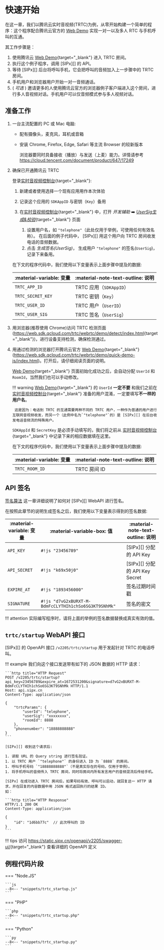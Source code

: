 # 快速开始

在这一章，我们以腾讯云实时音视频(TRTC)为例，从零开始构建一个简单的程序：这个程序配合腾讯云官方的 [Web Demo][] 实现一对一以及多人 RTC 与手机呼叫的互通。

其工作步骤是：

1. 使用腾讯云 [Web Demo][]{target="_blank"} 进入 TRTC 房间。
1. 执行这个例子程序，调用 [SIPx][] 的 API。
1. 等待 [SIPx][] 后台将呼叫手机，它会把呼叫的音频加入上一步骤中的 TRTC 房间。
1. 手机用户和浏览器用户开始一对一音频通话。
1. ( *可选* ) 邀请更多的人使用腾讯云官方的浏览器例子客户端进入这个房间，进行多人音视频对话。手机用户可以仅音频模式参与多人视频对话。

## 准备工作

1. 一台主流配置的 PC 或 Mac 电脑:
    - 配有摄像头，麦克风，耳机或音箱

    - 安装 Chrome, Firefox, Edge, Safari 等主流 Browser 的较新版本

        浏览器要同时具备接收（播放）与发送（上麦）能力。详情请参考 <https://cloud.tencent.com/document/product/647/17249>

1. 确保已开通腾讯云 TRTC

    登录[实时音视频控制台][]{target="_blank"}:

      1. 新建或者使用选择一个现有应用用作本次体验
      1. 记录这个应用的 `SDKAppID` 与密钥（`Key`）备用

      1. 在[实时音视频控制台][]{target="_blank"} 中，打开 *开发辅助* ➡️ [*UserSig生成&校验*](https://console.cloud.tencent.com/trtc/usersigtool){target="_blank"} 页面

          1. 设置用户名，如 `"telephone"`（此处仅用于举例，可使用任何有效名称）。
              在后面的例子代码中， [SIPx][] 用这个用户向 TRTC 房间收发电话的音频数据。
          1. 点击 *生成签名(UserSig)*， 生成用户 `"telephone"` 的签名(`UserSig`)，记录下来备用。

    在下文的程序代码中，我们使用以下变量表示上面步骤中提及的数据:

    | :material-variable: 变量 | :material-note-text-outline: 说明 |
    | ------------------------ | --------------------------------- |
    | `TRTC_APP_ID`            | TRTC 应用（`SDKAppID`）           |
    | `TRTC_SECRET_KEY`        | TRTC 密钥（`Key`）                |
    | `TRTC_USER_ID`           | TRTC 用户（`UserID`）             |
    | `TRTC_USER_SIG`          | TRTC 签名（`UserSig`）            |

1. 用浏览器(推荐使用 Chrome)访问 TRTC 检测页面(<https://web.sdk.qcloud.com/trtc/webrtc/demo/detect/index.html>{target="_blank"})，进行设备支持检测，确保检测通过。

1. 用通过检测的浏览器打开腾讯云官方 [Web Demo][]{target="_blank"} (<https://web.sdk.qcloud.com/trtc/webrtc/demo/quick-demo-js/index.html>)。打开后，请仔细阅读页面的说明。

    [Web Demo][]{target="_blank"} 页面初始化成功之后，会自动分配 `UserId` 和 `RoomId`，当然我们也可以手动修改。

    !!! warning
        [Web Demo][]{target="_blank"} 的 `UserId` **一定不要** 和我们之前在 [实时音视频控制台][]{target="_blank"} 准备的用户混淆，一定要填写**不一样的用户名**。

        这是因为：电话到 TRTC 的互通需要两种不同的 TRTC 用户，一种作为普通的用户进行互联网音视频收发，而另一个（此例中名为`"telephone"`的）是 [SIPx][] 在后台收发电话音频流的特殊用户。

    `SDKAppId` 和 `SecretKey` 是必须手动填写的，我们将之前从 [实时音视频控制台][]{target="_blank"} 中记录下来的相应数据填在这里。

      在下文的程序代码中，我们使用以下变量表示上面步骤中提及的数据:

      | :material-variable: 变量 | :material-note-text-outline: 说明 |
      | ------------------------ | --------------------------------- |
      | `TRTC_ROOM_ID`           | TRTC 房间 ID                      |

## API 签名

[签名算法](signature.md) 这一章详细说明了如何对 [SIPx][] WebAPI 进行签名。

在按照此章节的说明生成签名之后，我们使用以下变量表示得到的签名数据:

| :material-variable: 变量 |              :material-variable-box: 值              | :material-note-text-outline: 说明 |
| ------------------------ | ---------------------------------------------------- | --------------------------------- |
| `API_KEY`                | `#!js "23456789"`                                    | [SIPx][] 分配的 API Key           |
| `API_SECRET`             | `#!js "k69x50j0"`                                    | [SIPx][] 分配的 API Key Secret    |
| `EXPIRE_AT`              | `#!js "1893456000"`                                  | 签名过期时间戳                    |
| `SIGNATURE`              | `#!js "d7vG2xBURXT-M-BdmFcCLYTHIh1chSo6SG3KT9SNhMk"` | 签名的密文                        |

!!! attention
    实际编写程序时，请将上面的举例的签名数据替换成真实有效的值。

## `trtc/startup` WebAPI 接口

[SIPx][] 的 OpenAPI 接口 `/v2205/trtc/startup` 用于发起针对 TRTC 的电话呼叫。

!!! example
    我们向这个接口发送带有如下的 JSON 数据的 HTTP 请求：

    ```http title="HTTP Request"
    POST /v2205/trtc/startup?api_key=23456789&expire_at=1672531200&signature=d7vG2xBURXT-M-BdmFcCLYTHIh1chSo6SG3KT9SNhMk HTTP/1.1
    Host: api.sipx.cn
    Content-Type: application/json
    
    {
        "trtcParams": {
            "userId": "telephone",
            "userSig": "xxxxxxxx",
            "roomId": 8888
        },
        "phonenumber": "18888888888"
    }
    ```

    [SIPx][] 收到这个请求后:

    1. 读取 URL 的 Query string 进行签名验证。
    1. 以 TRTC 用户 `"telephone"` 的身份进入 ID 为 `8888` 的房间。
    1. 呼叫手机号码 `"18888888888"`（不是真实存在的号码，仅用于举例）。
    1. 将手机呼叫的音频传入 TRTC 房间，同时将房间内所有发言用户的音频混流后传给手机。
    
    [SIPx] 在成功进入 TRTC 房间后，如果号码有效、呼叫可以启动，就回复这一 HTTP 请求，并在回复的内容数据中用 JSON 格式返回执行的结果 ID。
    如：

    ```http title="HTTP Response"
    HTTP/1.1 200 OK
    Content-Type: application/json

    {
        "id": "1d6bb77c"  // 此次呼叫的 ID
    }
    ```

!!! tips
    访问 <https://static.sipx.cn/openapi/v2205/swagger-ui/>{target="_blank"} 查看详细的 OpenAPI 定义

## 例程代码片段

=== "Node.JS"

    ```js
    --8<-- "snippets/trtc_startup.js"
    ```

=== "PHP"

    ```php
    --8<-- "snippets/trtc_startup.php"
    ```

=== "Python"

    ```py
    --8<-- "snippets/trtc_startup.py"
    ```

[Web Demo]: https://web.sdk.qcloud.com/trtc/webrtc/demo/quick-demo-js/index.html
[实时音视频控制台]: https://console.cloud.tencent.com/trtc
